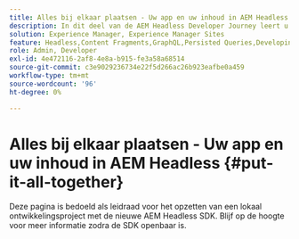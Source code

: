 ```yaml
---
title: Alles bij elkaar plaatsen - Uw app en uw inhoud in AEM Headless
description: In dit deel van de AEM Headless Developer Journey leert u hoe u uw AEM-project kunt maken, inclusief inhoudsfragmenten, uw GraphQL-aanroepen, uw REST API-aanroepen en uw toepassing, en hoe u dit project kunt voorbereiden op live-toepassingen.
solution: Experience Manager, Experience Manager Sites
feature: Headless,Content Fragments,GraphQL,Persisted Queries,Developing
role: Admin, Developer
exl-id: 4e472116-2af8-4e8a-b915-fe3a58a68514
source-git-commit: c3e9029236734e22f5d266ac26b923eafbe0a459
workflow-type: tm+mt
source-wordcount: '96'
ht-degree: 0%

---
```


# Alles bij elkaar plaatsen - Uw app en uw inhoud in AEM Headless {#put-it-all-together}

Deze pagina is bedoeld als leidraad voor het opzetten van een lokaal ontwikkelingsproject met de nieuwe AEM Headless SDK. Blijf op de hoogte voor meer informatie zodra de SDK openbaar is.
